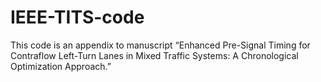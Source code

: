 # IEEE-TITS-code
This code is an appendix to manuscript “Enhanced Pre-Signal Timing for Contraflow Left-Turn Lanes in Mixed Traffic Systems: A Chronological Optimization Approach.”
